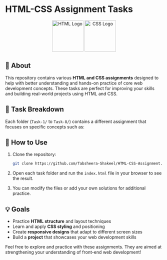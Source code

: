 # HTML-CSS Assignment Tasks

<p align="center">
  <img src="https://upload.wikimedia.org/wikipedia/commons/6/61/HTML5_logo_and_wordmark.svg" alt="HTML Logo" width="100"/>
  <img src="https://upload.wikimedia.org/wikipedia/commons/d/d5/CSS3_logo_and_wordmark.svg" alt="CSS Logo" width="100"/>
</p>

## 📄 About

This repository contains various **HTML and CSS assignments** designed to help with better understanding and hands-on practice of core web development concepts. These tasks are perfect for improving your skills and building real-world projects using HTML and CSS.

## 📁 Task Breakdown

Each folder (`Task-1/` to `Task-8/`) contains a different assignment that focuses on specific concepts such as:

## 🚀 How to Use

1. Clone the repository:
   ```bash
   git clone https://github.com/Tabsheera-Shakeel/HTML-CSS-Assignment.git
   ```

2. Open each task folder and run the `index.html` file in your browser to see the result.

3. You can modify the files or add your own solutions for additional practice.

## 💡 Goals

- Practice **HTML structure** and layout techniques
- Learn and apply **CSS styling** and positioning
- Create **responsive designs** that adapt to different screen sizes
- Build a **project** that showcases your web development skills

Feel free to explore and practice with these assignments. They are aimed at strengthening your understanding of front-end web development!
